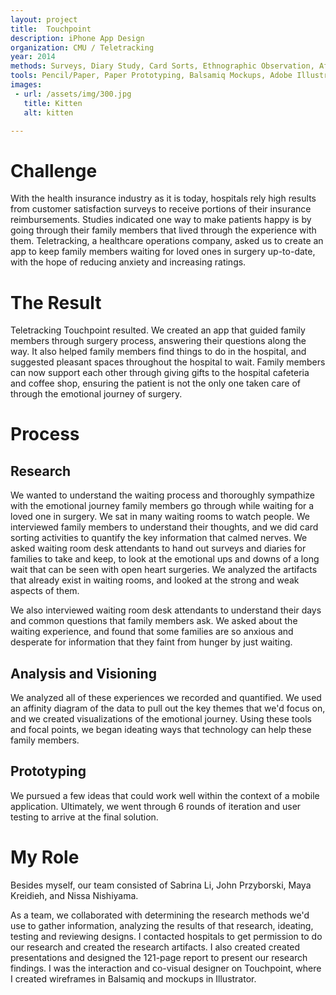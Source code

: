 ```yaml
---
layout: project
title:  Touchpoint
description: iPhone App Design
organization: CMU / Teletracking
year: 2014
methods: Surveys, Diary Study, Card Sorts, Ethnographic Observation, Affinity Diagramming
tools: Pencil/Paper, Paper Prototyping, Balsamiq Mockups, Adobe Illustrator, Adobe Photoshop
images: 
 - url: /assets/img/300.jpg
   title: Kitten
   alt: kitten

---
```


# Challenge

With the health insurance industry as it is today, hospitals rely high results from customer satisfaction surveys to receive portions of their insurance reimbursements. Studies indicated one way to make patients happy is by going through their family members that lived through the experience with them. Teletracking, a healthcare operations company, asked us to create an app to keep family members waiting for loved ones in surgery up-to-date, with the hope of reducing anxiety and increasing ratings.

# The Result

Teletracking Touchpoint resulted. We created an app that guided family members through surgery process, answering their questions along the way. It also helped family members find things to do in the hospital, and suggested pleasant spaces throughout the hospital to wait. Family members can now support each other through giving gifts to the hospital cafeteria and coffee shop, ensuring the patient is not the only one taken care of through the emotional journey of surgery.

# Process

## Research

We wanted to understand the waiting process and thoroughly sympathize with the emotional journey family members go through while waiting for a loved one in surgery. We sat in many waiting rooms to watch people. We interviewed family members to understand their thoughts, and we did card sorting activities to quantify the key information that calmed nerves. We asked waiting room desk attendants to hand out surveys and diaries for families to take and keep, to look at the emotional ups and downs of a long wait that can be seen with open heart surgeries. We analyzed the artifacts that already exist in waiting rooms, and looked at the strong and weak aspects of them.

We also interviewed waiting room desk attendants to understand their days and common questions that family members ask. We asked about the waiting experience, and found that some families are so anxious and desperate for information that they faint from hunger by just waiting.

## Analysis and Visioning

We analyzed all of these experiences we recorded and quantified. We used an affinity diagram of the data to pull out the key themes that we'd focus on, and we created visualizations of the emotional journey. Using these tools and focal points, we began ideating ways that technology can help these family members.

## Prototyping

We pursued a few ideas that could work well within the context of a mobile application. Ultimately, we went through 6 rounds of iteration and user testing to arrive at the final solution. 

# My Role

Besides myself, our team consisted of Sabrina Li, John Przyborski, Maya Kreidieh, and Nissa Nishiyama. 

As a team, we collaborated with determining the research methods we'd use to gather information, analyzing the results of that research, ideating, testing and reviewing designs. I contacted hospitals to get permission to do our research and created the research artifacts. I also created created presentations and designed the 121-page report to present our research findings. I was the interaction and co-visual designer on Touchpoint, where I created wireframes in Balsamiq and mockups in Illustrator.